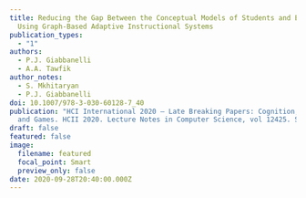 ```yaml
---
title: Reducing the Gap Between the Conceptual Models of Students and Experts
  Using Graph-Based Adaptive Instructional Systems
publication_types:
  - "1"
authors:
  - P.J. Giabbanelli
  - A.A. Tawfik
author_notes:
  - S. Mkhitaryan
  - P.J. Giabbanelli
doi: 10.1007/978-3-030-60128-7_40
publication: "HCI International 2020 – Late Breaking Papers: Cognition, Learning
  and Games. HCII 2020. Lecture Notes in Computer Science, vol 12425. Springer"
draft: false
featured: false
image:
  filename: featured
  focal_point: Smart
  preview_only: false
date: 2020-09-28T20:40:00.000Z
---
```

